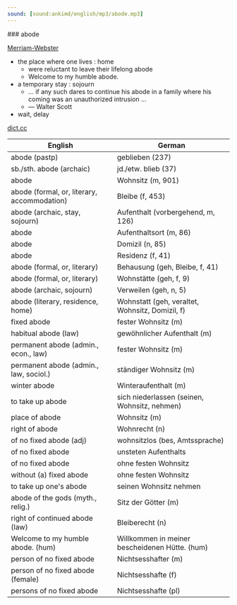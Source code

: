 ```yaml
---
sound: [sound:ankimd/english/mp3/abode.mp3]
---
```


\### abode

[Merriam-Webster](https://www.merriam-webster.com/dictionary/abode)

- the place where one lives : home
    - were reluctant to leave their lifelong abode
    - Welcome to my humble abode.
- a temporary stay : sojourn
    - … if any such dares to continue his abode in a family where his coming was an unauthorized intrusion …
    - — Walter Scott
- wait, delay

[dict.cc](https://www.dict.cc/abode)

| English        | German       |
| -------------- | ------------ |
| abode (pastp) | geblieben (237) |
| sb./sth. abode (archaic) | jd./etw. blieb (37) |
| abode | Wohnsitz (m, 901) |
| abode (formal, or, literary, accommodation) | Bleibe (f, 453) |
| abode (archaic, stay, sojourn) | Aufenthalt (vorbergehend, m, 126) |
| abode | Aufenthaltsort (m, 86) |
| abode | Domizil (n, 85) |
| abode | Residenz (f, 41) |
| abode (formal, or, literary) | Behausung (geh, Bleibe, f, 41) |
| abode (formal, or, literary) | Wohnstätte (geh, f, 9) |
| abode (archaic, sojourn) | Verweilen (geh, n, 5) |
| abode (literary, residence, home) | Wohnstatt (geh, veraltet, Wohnsitz, Domizil, f) |
| fixed abode | fester Wohnsitz (m) |
| habitual abode (law) | gewöhnlicher Aufenthalt (m) |
| permanent abode (admin., econ., law) | fester Wohnsitz (m) |
| permanent abode (admin., law, sociol.) | ständiger Wohnsitz (m) |
| winter abode | Winteraufenthalt (m) |
| to take up abode | sich niederlassen (seinen, Wohnsitz, nehmen) |
| place of abode | Wohnsitz (m) |
| right of abode | Wohnrecht (n) |
| of no fixed abode (adj) | wohnsitzlos (bes, Amtssprache) |
| of no fixed abode | unsteten Aufenthalts |
| of no fixed abode | ohne festen Wohnsitz |
| without (a) fixed abode | ohne festen Wohnsitz |
| to take up one's abode | seinen Wohnsitz nehmen |
| abode of the gods (myth., relig.) | Sitz der Götter (m) |
| right of continued abode (law) | Bleiberecht (n) |
| Welcome to my humble abode. (hum) | Willkommen in meiner bescheidenen Hütte. (hum) |
| person of no fixed abode | Nichtsesshafter (m) |
| person of no fixed abode (female) | Nichtsesshafte (f) |
| persons of no fixed abode | Nichtsesshafte (pl) |
